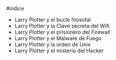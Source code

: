 #indice

* Larry Plotter y el bucle filosofal
* Larry Plotter y la Clave secreta del Wifi
* Larry Plotter y el prisionero del Firewall
* Larry Plotter y el Malware de Fuego
* Larry Plotter y la orden de Unix
* Larry Plotter y el misterio del Hacker
